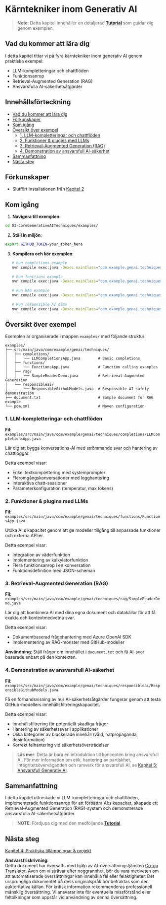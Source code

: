 <!--
CO_OP_TRANSLATOR_METADATA:
{
  "original_hash": "b8a372dfc3e3e7ad9261231a22fd79c0",
  "translation_date": "2025-07-25T09:35:10+00:00",
  "source_file": "03-CoreGenerativeAITechniques/README.md",
  "language_code": "sv"
}
-->
# Kärntekniker inom Generativ AI

>**Note**: Detta kapitel innehåller en detaljerad [**Tutorial**](./TUTORIAL.md) som guidar dig genom exemplen.

## Vad du kommer att lära dig
I detta kapitel tittar vi på fyra kärntekniker inom generativ AI genom praktiska exempel:
- LLM-kompletteringar och chattflöden
- Funktionsanrop
- Retrieval-Augmented Generation (RAG)
- Ansvarsfulla AI-säkerhetsåtgärder

## Innehållsförteckning

- [Vad du kommer att lära dig](../../../03-CoreGenerativeAITechniques)
- [Förkunskaper](../../../03-CoreGenerativeAITechniques)
- [Kom igång](../../../03-CoreGenerativeAITechniques)
- [Översikt över exempel](../../../03-CoreGenerativeAITechniques)
  - [1. LLM-kompletteringar och chattflöden](../../../03-CoreGenerativeAITechniques)
  - [2. Funktioner & plugins med LLMs](../../../03-CoreGenerativeAITechniques)
  - [3. Retrieval-Augmented Generation (RAG)](../../../03-CoreGenerativeAITechniques)
  - [4. Demonstration av ansvarsfull AI-säkerhet](../../../03-CoreGenerativeAITechniques)
- [Sammanfattning](../../../03-CoreGenerativeAITechniques)
- [Nästa steg](../../../03-CoreGenerativeAITechniques)

## Förkunskaper

- Slutfört installationen från [Kapitel 2](../../../02-SetupDevEnvironment)

## Kom igång

1. **Navigera till exemplen**: 
```bash
cd 03-CoreGenerativeAITechniques/examples/
```
2. **Ställ in miljön**: 
```bash
export GITHUB_TOKEN=your_token_here
```
3. **Kompilera och kör exemplen**:
```bash
   # Run completions example
   mvn compile exec:java -Dexec.mainClass="com.example.genai.techniques.completions.LLMCompletionsApp"
   
   # Run functions example  
   mvn compile exec:java -Dexec.mainClass="com.example.genai.techniques.functions.FunctionsApp"
   
   # Run RAG example
   mvn compile exec:java -Dexec.mainClass="com.example.genai.techniques.rag.SimpleReaderDemo"
   
   # Run responsible AI demo
   mvn compile exec:java -Dexec.mainClass="com.example.genai.techniques.responsibleai.ResponsibleGithubModels"
   ```

## Översikt över exempel

Exemplen är organiserade i mappen `examples/` med följande struktur:

```
examples/
├── src/main/java/com/example/genai/techniques/
│   ├── completions/
│   │   └── LLMCompletionsApp.java        # Basic completions 
│   ├── functions/
│   │   └── FunctionsApp.java             # Function calling examples
│   ├── rag/
│   │   └── SimpleReaderDemo.java         # Retrieval-Augmented Generation
│   └── responsibleai/
│       └── ResponsibleGithubModels.java  # Responsible AI safety demonstration
├── document.txt                          # Sample document for RAG example
└── pom.xml                               # Maven configuration
```

### 1. LLM-kompletteringar och chattflöden
**Fil**: `examples/src/main/java/com/example/genai/techniques/completions/LLMCompletionsApp.java`

Lär dig att bygga konversations-AI med strömmande svar och hantering av chattloggar.

Detta exempel visar:
- Enkel textkomplettering med systemprompter
- Fleromgångskonversationer med logghantering
- Interaktiva chatt-sessioner
- Parameterkonfiguration (temperatur, max tokens)

### 2. Funktioner & plugins med LLMs
**Fil**: `examples/src/main/java/com/example/genai/techniques/functions/FunctionsApp.java`

Utöka AI:s kapacitet genom att ge modeller tillgång till anpassade funktioner och externa API:er.

Detta exempel visar:
- Integration av väderfunktion
- Implementering av kalkylatorfunktion  
- Flera funktionsanrop i en konversation
- Funktionsdefinition med JSON-scheman

### 3. Retrieval-Augmented Generation (RAG)
**Fil**: `examples/src/main/java/com/example/genai/techniques/rag/SimpleReaderDemo.java`

Lär dig att kombinera AI med dina egna dokument och datakällor för att få exakta och kontextmedvetna svar.

Detta exempel visar:
- Dokumentbaserad frågehantering med Azure OpenAI SDK
- Implementering av RAG-mönster med GitHub-modeller

**Användning**: Ställ frågor om innehållet i `document.txt` och få AI-svar baserade enbart på den kontexten.

### 4. Demonstration av ansvarsfull AI-säkerhet
**Fil**: `examples/src/main/java/com/example/genai/techniques/responsibleai/ResponsibleGithubModels.java`

Få en förhandsvisning av hur AI-säkerhetsåtgärder fungerar genom att testa GitHub-modellers innehållsfiltreringskapacitet.

Detta exempel visar:
- Innehållsfiltrering för potentiellt skadliga frågor
- Hantering av säkerhetssvar i applikationer
- Olika kategorier av blockerade innehåll (våld, hatpropaganda, desinformation)
- Korrekt felhantering vid säkerhetsöverträdelser

> **Läs mer**: Detta är bara en introduktion till koncepten kring ansvarsfull AI. För mer information om etik, hantering av partiskhet, integritetsöverväganden och ramverk för ansvarsfull AI, se [Kapitel 5: Ansvarsfull Generativ AI](../05-ResponsibleGenAI/README.md).

## Sammanfattning

I detta kapitel utforskade vi LLM-kompletteringar och chattflöden, implementerade funktionsanrop för att förbättra AI:s kapacitet, skapade ett Retrieval-Augmented Generation (RAG)-system och demonstrerade ansvarsfulla AI-säkerhetsåtgärder. 

> **NOTE**: Fördjupa dig med den medföljande [**Tutorial**](./TUTORIAL.md)

## Nästa steg

[Kapitel 4: Praktiska tillämpningar & projekt](../04-PracticalSamples/README.md)

**Ansvarsfriskrivning**:  
Detta dokument har översatts med hjälp av AI-översättningstjänsten [Co-op Translator](https://github.com/Azure/co-op-translator). Även om vi strävar efter noggrannhet, bör du vara medveten om att automatiserade översättningar kan innehålla fel eller felaktigheter. Det ursprungliga dokumentet på dess originalspråk bör betraktas som den auktoritativa källan. För kritisk information rekommenderas professionell mänsklig översättning. Vi ansvarar inte för eventuella missförstånd eller feltolkningar som uppstår vid användning av denna översättning.